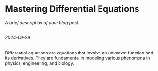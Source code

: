 # Mastering Differential Equations
###### A brief description of your blog post.
###### 2024-09-29

Differential equations are equations that involve an unknown function and its derivatives. They are fundamental in modeling various phenomena in physics, engineering, and biology.
